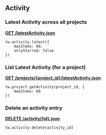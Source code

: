 ## Activity

### Latest Activity across all projects

[**GET /latestActivity.json**](https://developer.teamwork.com/activity#latest_activity_a)                   

```
tw.activity.latest({
	maxItems: 60,
	onlyStarred: false
})
```

### List Latest Activity (for a project)

[**GET /projects/{project_id}/latestActivity.json**](https://developer.teamwork.com/activity#list_latest_activ)

```
tw.project.getActivity(project_id, {
	maxItems: 60
})
```

### Delete an activity entry

[**DELETE /activity/{id}.json**](https://developer.teamwork.com/activity#delete_an_activit)

```
tw.activity.delete(activity_id)
```